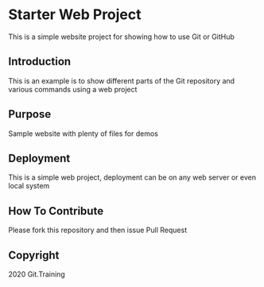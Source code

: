 # Starter Web Project

This is a simple website project for showing how to use Git or GitHub

## Introduction
This is an example is to show different parts of the Git repository and various commands using a web project

## Purpose

Sample website with plenty of files for demos

## Deployment

This is a simple web project, deployment can be on any web server or even local system

## How To Contribute

Please fork this repository and then issue Pull Request 

## Copyright

2020 Git.Training
